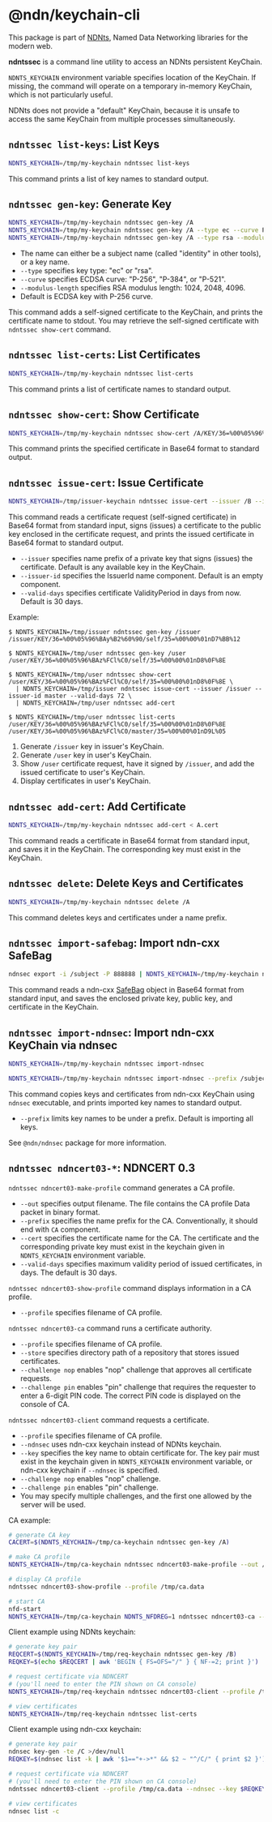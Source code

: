 # @ndn/keychain-cli

This package is part of [NDNts](https://yoursunny.com/p/NDNts/), Named Data Networking libraries for the modern web.

**ndntssec** is a command line utility to access an NDNts persistent KeyChain.

`NDNTS_KEYCHAIN` environment variable specifies location of the KeyChain.
If missing, the command will operate on a temporary in-memory KeyChain, which is not particularly useful.

NDNts does not provide a "default" KeyChain, because it is unsafe to access the same KeyChain from multiple processes simultaneously.

## `ndntssec list-keys`: List Keys

```sh
NDNTS_KEYCHAIN=/tmp/my-keychain ndntssec list-keys
```

This command prints a list of key names to standard output.

## `ndntssec gen-key`: Generate Key

```sh
NDNTS_KEYCHAIN=/tmp/my-keychain ndntssec gen-key /A
NDNTS_KEYCHAIN=/tmp/my-keychain ndntssec gen-key /A --type ec --curve P-384
NDNTS_KEYCHAIN=/tmp/my-keychain ndntssec gen-key /A --type rsa --modulus-length 1024
```

* The name can either be a subject name (called "identity" in other tools), or a key name.
* `--type` specifies key type: "ec" or "rsa".
* `--curve` specifies ECDSA curve: "P-256", "P-384", or "P-521".
* `--modulus-length` specifies RSA modulus length: 1024, 2048, 4096.
* Default is ECDSA key with P-256 curve.

This command adds a self-signed certificate to the KeyChain, and prints the certificate name to stdout.
You may retrieve the self-signed certificate with `ndntssec show-cert` command.

## `ndntssec list-certs`: List Certificates

```sh
NDNTS_KEYCHAIN=/tmp/my-keychain ndntssec list-certs
```

This command prints a list of certificate names to standard output.

## `ndntssec show-cert`: Show Certificate

```sh
NDNTS_KEYCHAIN=/tmp/my-keychain ndntssec show-cert /A/KEY/36=%00%05%96%BA%2C%A5%89%F8/self/35=%00%00%01nD%24%01%87
```

This command prints the specified certificate in Base64 format to standard output.

## `ndntssec issue-cert`: Issue Certificate

```sh
NDNTS_KEYCHAIN=/tmp/issuer-keychain ndntssec issue-cert --issuer /B --issuer-id B --valid-days 72 < A-request.cert > A.cert
```

This command reads a certificate request (self-signed certificate) in Base64 format from standard input, signs (issues) a certificate to the public key enclosed in the certificate request, and prints the issued certificate in Base64 format to standard output.

* `--issuer` specifies name prefix of a private key that signs (issues) the certificate.
  Default is any available key in the KeyChain.
* `--issuer-id` specifies the IssuerId name component.
  Default is an empty component.
* `--valid-days` specifies certificate ValidityPeriod in days from now.
  Default is 30 days.

Example:

```shell
$ NDNTS_KEYCHAIN=/tmp/issuer ndntssec gen-key /issuer
/issuer/KEY/36=%00%05%96%BAy%B2%60%90/self/35=%00%00%01nD7%BB%12

$ NDNTS_KEYCHAIN=/tmp/user ndntssec gen-key /user
/user/KEY/36=%00%05%96%BAz%FCl%C0/self/35=%00%00%01nD8%0F%8E

$ NDNTS_KEYCHAIN=/tmp/user ndntssec show-cert /user/KEY/36=%00%05%96%BAz%FCl%C0/self/35=%00%00%01nD8%0F%8E \
  | NDNTS_KEYCHAIN=/tmp/issuer ndntssec issue-cert --issuer /issuer --issuer-id master --valid-days 72 \
  | NDNTS_KEYCHAIN=/tmp/user ndntssec add-cert

$ NDNTS_KEYCHAIN=/tmp/user ndntssec list-certs
/user/KEY/36=%00%05%96%BAz%FCl%C0/self/35=%00%00%01nD8%0F%8E
/user/KEY/36=%00%05%96%BAz%FCl%C0/master/35=%00%00%01nD9L%05
```

1. Generate `/issuer` key in issuer's KeyChain.
2. Generate `/user` key in user's KeyChain.
3. Show `/user` certificate request, have it signed by `/issuer`, and add the issued certificate to user's KeyChain.
4. Display certificates in user's KeyChain.

## `ndntssec add-cert`: Add Certificate

```sh
NDNTS_KEYCHAIN=/tmp/my-keychain ndntssec add-cert < A.cert
```

This command reads a certificate in Base64 format from standard input, and saves it in the KeyChain.
The corresponding key must exist in the KeyChain.

## `ndntssec delete`: Delete Keys and Certificates

```sh
NDNTS_KEYCHAIN=/tmp/my-keychain ndntssec delete /A
```

This command deletes keys and certificates under a name prefix.

## `ndntssec import-safebag`: Import ndn-cxx SafeBag

```sh
ndnsec export -i /subject -P 888888 | NDNTS_KEYCHAIN=/tmp/my-keychain ndntssec import-safebag --passphrase 888888
```

This command reads a ndn-cxx [SafeBag](https://named-data.net/doc/ndn-cxx/0.6.6/specs/safe-bag.html) object in Base64 format from standard input, and saves the enclosed private key, public key, and certificate in the KeyChain.

## `ndntssec import-ndnsec`: Import ndn-cxx KeyChain via ndnsec

```sh
NDNTS_KEYCHAIN=/tmp/my-keychain ndntssec import-ndnsec

NDNTS_KEYCHAIN=/tmp/my-keychain ndntssec import-ndnsec --prefix /subject
```

This command copies keys and certificates from ndn-cxx KeyChain using `ndnsec` executable, and prints imported key names to standard output.

* `--prefix` limits key names to be under a prefix.
  Default is importing all keys.

See `@ndn/ndnsec` package for more information.

## `ndntssec ndncert03-*`: NDNCERT 0.3

`ndntssec ndncert03-make-profile` command generates a CA profile.

* `--out` specifies output filename.
  The file contains the CA profile Data packet in binary format.
* `--prefix` specifies the name prefix for the CA.
  Conventionally, it should end with `CA` component.
* `--cert` specifies the certificate name for the CA.
  The certificate and the corresponding private key must exist in the keychain given in `NDNTS_KEYCHAIN` environment variable.
* `--valid-days` specifies maximum validity period of issued certificates, in days.
  The default is 30 days.

`ndntssec ndncert03-show-profile` command displays information in a CA profile.

* `--profile` specifies filename of CA profile.

`ndntssec ndncert03-ca` command runs a certificate authority.

* `--profile` specifies filename of CA profile.
* `--store` specifies directory path of a repository that stores issued certificates.
* `--challenge nop` enables "nop" challenge that approves all certificate requests.
* `--challenge pin` enables "pin" challenge that requires the requester to enter a 6-digit PIN code.
  The correct PIN code is displayed on the console of CA.

`ndntssec ndncert03-client` command requests a certificate.

* `--profile` specifies filename of CA profile.
* `--ndnsec` uses ndn-cxx keychain instead of NDNts keychain.
* `--key` specifies the key name to obtain certificate for.
  The key pair must exist in the keychain given in `NDNTS_KEYCHAIN` environment variable, or ndn-cxx keychain if `--ndnsec` is specified.
* `--challenge nop` enables "nop" challenge.
* `--challenge pin` enables "pin" challenge.
* You may specify multiple challenges, and the first one allowed by the server will be used.

CA example:

```sh
# generate CA key
CACERT=$(NDNTS_KEYCHAIN=/tmp/ca-keychain ndntssec gen-key /A)

# make CA profile
NDNTS_KEYCHAIN=/tmp/ca-keychain ndntssec ndncert03-make-profile --out /tmp/ca.data --prefix /localhost/my-ndncert/CA --cert $CACERT --valid-days 60

# display CA profile
ndntssec ndncert03-show-profile --profile /tmp/ca.data

# start CA
nfd-start
NDNTS_KEYCHAIN=/tmp/ca-keychain NDNTS_NFDREG=1 ndntssec ndncert03-ca --profile /tmp/ca.data --store /tmp/ca-repo --challenge pin
```

Client example using NDNts keychain:

```sh
# generate key pair
REQCERT=$(NDNTS_KEYCHAIN=/tmp/req-keychain ndntssec gen-key /B)
REQKEY=$(echo $REQCERT | awk 'BEGIN { FS=OFS="/" } { NF-=2; print }')

# request certificate via NDNCERT
# (you'll need to enter the PIN shown on CA console)
NDNTS_KEYCHAIN=/tmp/req-keychain ndntssec ndncert03-client --profile /tmp/ca.data --key $REQKEY --challenge pin

# view certificates
NDNTS_KEYCHAIN=/tmp/req-keychain ndntssec list-certs
```

Client example using ndn-cxx keychain:

```sh
# generate key pair
ndnsec key-gen -te /C >/dev/null
REQKEY=$(ndnsec list -k | awk '$1=="+->*" && $2 ~ "^/C/" { print $2 }')

# request certificate via NDNCERT
# (you'll need to enter the PIN shown on CA console)
ndntssec ndncert03-client --profile /tmp/ca.data --ndnsec --key $REQKEY --challenge pin

# view certificates
ndnsec list -c
```
